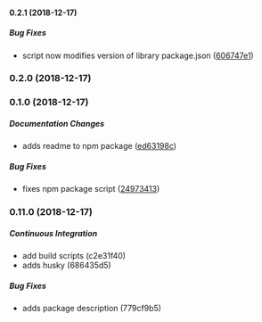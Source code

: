 #### 0.2.1 (2018-12-17)

##### Bug Fixes

*  script now modifies version of library package.json ([606747e1](https://github.com/alfredoperez/ngx-datacontext/commit/606747e1b2d1dbe6f72094a544d5dd531cc418ad))

### 0.2.0 (2018-12-17)

### 0.1.0 (2018-12-17)

##### Documentation Changes

*  adds readme to npm package ([ed63198c](https://github.com/alfredoperez/ngx-datacontext/commit/ed63198c82869dad1a6034519f2b4c30d6a24792))

##### Bug Fixes

*  fixes npm package script ([24973413](https://github.com/alfredoperez/ngx-datacontext/commit/24973413e74f7eefdb578327391dead4a20ad261))

### 0.11.0 (2018-12-17)

##### Continuous Integration

*  add build scripts (c2e31f40)
*  adds husky (686435d5)

##### Bug Fixes

*  adds package description (779cf9b5)


